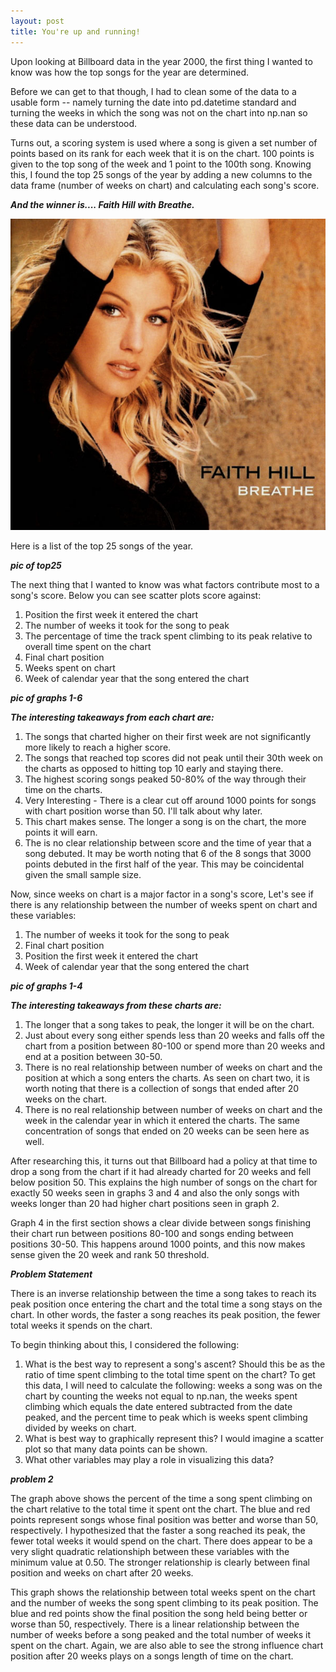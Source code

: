 ```yaml
---
layout: post
title: You're up and running!
---
```



Upon looking at Billboard data in the year 2000, the first thing I wanted to know was how the top songs for the year are determined. 

Before we can get to that though, I had to clean some of the data to a usable form -- namely turning the date into pd.datetime standard and turning the weeks in 
which the song was not on the chart into np.nan so these data can be understood.

Turns out, a scoring system
is used where a song is given a set number of points based on its rank for each week that it is on the chart. 100 points is given to the top song of the week and
1 point to the 100th song. Knowing this, I found the top 25 songs of the year by adding a new columns to the data frame (number of weeks on chart) and calculating
each song's score. 

***And the winner is.... Faith Hill with Breathe.***
 
![faith](faith.jpg)

Here is a list of the top 25 songs of the year. 

***pic of top25***

The next thing that I wanted to know was what factors contribute most to a song's score. Below you can see scatter plots score against:

1. 	Position the first week it entered the chart
2. 	The number of weeks it took for the song to peak
3. 	The percentage of time the track spent climbing to its peak relative to overall time spent on the chart
4. 	Final chart position
5. 	Weeks spent on chart
6. 	Week of calendar year that the song entered the chart

***pic of graphs 1-6***

***The interesting takeaways from each chart are:***

1. 	The songs that charted higher on their first week are not significantly more likely to reach a higher score.
2. 	The songs that reached top scores did not peak until their 30th week on the charts as opposed to hitting top 10 early and staying there.
3. 	The highest scoring songs peaked 50-80% of the way through their time on the charts.
4. 	Very Interesting - There is a clear cut off around 1000 points for songs with chart position worse than 50. I'll talk about why later.
5. 	This chart makes sense. The longer a song is on the chart, the more points it will earn.
6. 	The is no clear relationship between score and the time of year that a song debuted. It may be worth noting that 6 of the 8 songs that 
	3000 points debuted in the first half of the year. This may be coincidental given the small sample size.


Now, since weeks on chart is a major factor in a song's score, Let's see if there is any relationship between the number of weeks spent on chart
and these variables:

1.	The number of weeks it took for the song to peak
2.	Final chart position
3.	Position the first week it entered the chart
4.	Week of calendar year that the song entered the chart

***pic of graphs 1-4***


***The interesting takeaways from these charts are:***

1. The longer that a song takes to peak, the longer it will be on the chart. 
2. Just about every song either spends less than 20 weeks and falls off the chart from a position between 80-100 or spend more than 20 weeks and end at a position between 30-50.
3. There is no real relationship between number of weeks on chart and the position at which a song enters the charts. As seen on chart two, it is worth noting that there is a collection of songs that ended after 20 weeks on the chart.
4. There is no real relationship between number of weeks on chart and the week in the calendar year in which it entered the charts. The same concentration of songs that ended on 20 weeks can be seen here as well.


After researching this, it turns out that Billboard had a policy at that time to drop a song from the chart if it had already charted for 20 weeks and fell below position 50. This explains the high number of songs on the chart for exactly 50 weeks seen in graphs 3 and 4 and also the only songs with weeks longer than 20 had higher chart positions seen in graph 2.

Graph 4 in the first section shows a clear divide between songs finishing their chart run between positions 80-100 and songs ending between positions 30-50. This happens around 1000 points, and this now makes sense given the 20 week and rank 50 threshold.

***Problem Statement***

There is an inverse relationship between the time a song takes to reach its peak position once entering the chart and the total time a song stays on the chart. In other words, the faster a song reaches its peak position, the fewer total weeks it spends on the chart.

To begin thinking about this, I considered the following:

1.	What is the best way to represent a song's ascent? Should this be as the ratio of time spent climbing to the total time spent on the chart? To get this data, I will need to calculate the following: weeks a song was on the chart by counting the weeks not equal to np.nan, the weeks spent climbing which equals the date entered subtracted from the date peaked, and the percent time to peak which is weeks spent climbing divided by weeks on chart.
2.	What is best way to graphically represent this? I would imagine a scatter plot so that many data points can be shown.
3.	What other variables may play a role in visualizing this data?

***problem 2***

The graph above shows the percent of the time a song spent climbing on the chart relative to the total time it spent ont the chart. The blue and red points represent songs whose final position was better and worse than 50, respectively. I hypothesized that the faster a song reached its peak, the fewer total weeks it would spend on the chart. There does appear to be a very slight quadratic relationshiph between these variables with the minimum value at 0.50. The stronger relationship is clearly between final position and weeks on chart after 20 weeks.



This graph shows the relationship between total weeks spent on the chart and the number of weeks the song spent climbing to its peak position. The blue and red points show the final position the song held being better or worse than 50, respectively. There is a linear relationship between the number of weeks before a song peaked and the total number of weeks it spent on the chart. Again, we are also able to see the strong influence chart position after 20 weeks plays on a songs length of time on the chart.




